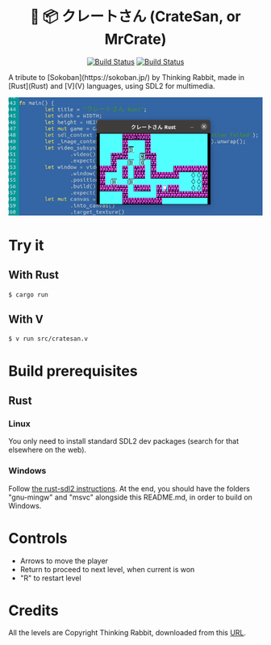 <div align="center">

# 👷 📦 クレートさん (CrateSan, or MrCrate)
[![Build Status][RustWorkflowBadge]][WorkflowUrl]
[![Build Status][VWorkflowBadge]][WorkflowUrl]

</div>
A tribute to [Sokoban](https://sokoban.jp/) by Thinking Rabbit, made in [Rust](Rust) and [V](V) languages, using SDL2 for multimedia.

![Screenshot of CrateSan](res/images/cratesan.png)

# Try it
## With Rust
```
$ cargo run
```

## With V
```
$ v run src/cratesan.v
```

# Build prerequisites

## Rust
### Linux
You only need to install standard SDL2 dev packages (search for that elsewhere on the web).

### Windows
Follow [the rust-sdl2 instructions](https://github.com/Rust-SDL2/rust-sdl2).
At the end, you should have the folders "gnu-mingw" and "msvc" alongside this README.md,
in order to build on Windows.

# Controls
- Arrows to move the player
- Return to proceed to next level, when current is won
- "R" to restart level

# Credits
All the levels are Copyright Thinking Rabbit, downloaded from this [URL](https://www.sourcecode.se/sokoban/levels?act=dnl_text&file=Original.slc).

[RustWorkflowBadge]: https://github.com/nsauzede/cratesan_/workflows/Rust/badge.svg
[VWorkflowBadge]: https://github.com/nsauzede/cratesan_/workflows/V/badge.svg

[WorkflowUrl]: https://github.com/nsauzede/cratesan_/commits/main
